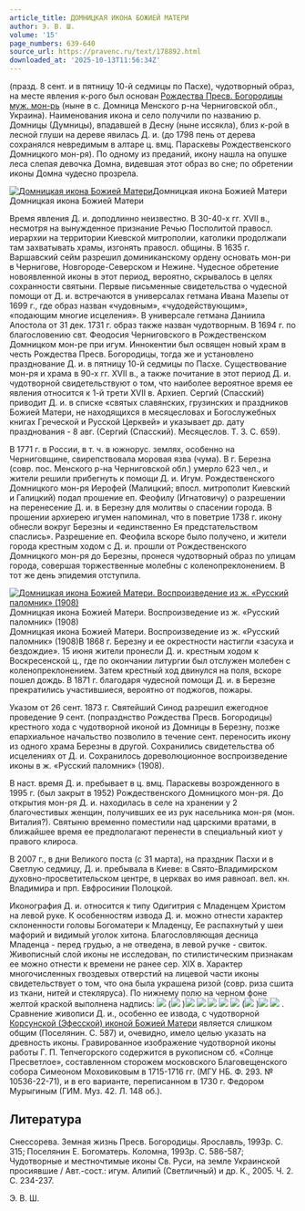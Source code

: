 ```yaml
---
article_title: ДОМНИЦКАЯ ИКОНА БОЖИЕЙ МАТЕРИ
author: Э. В. Ш.
volume: '15'
page_numbers: 639-640
source_url: https://pravenc.ru/text/178892.html
downloaded_at: '2025-10-13T11:56:34Z'
---
```


(празд. 8 сент. и в пятницу 10-й седмицы по Пасхе), чудотворный образ, на месте явления к-рого был основан [Рождества Пресв. Богородицы муж. мон-рь](<https://pravenc.ru/text/Рождества Пресв  Богородицы муж  мон-рь.html>) (ныне в с. Домница Менского р-на Черниговской обл., Украина). Наименования икона и село получили по названию р. Домницы (Думницы), впадавшей в Десну (ныне иссякла), близ к-рой в лесной глуши на дереве явилась Д. и. (до 1798 пень от дерева сохранялся невредимым в алтаре ц. вмц. Параскевы Рождественского Домницкого мон-ря). По одному из преданий, икону нашла на опушке леса слепая девочка Домна, видевшая этот образ во сне; по обретении иконы Домна чудесно прозрела.

[![Домницкая икона Божией Матери](https://pravenc.ru/data/985/483/1234/i200.jpg "Кликните для увеличения картинки")](https://pravenc.ru/data/985/483/1234/i400.jpg)Домницкая икона Божией Матери  
Домницкая икона Божией Матери

Время явления Д. и. доподлинно неизвестно. В 30-40-х гг. XVII в., несмотря на вынужденное признание Речью Посполитой правосл. иерархии на территории Киевской митрополии, католики продолжали там захватывать храмы, изгонять правосл. общины. В 1635 г. Варшавский сейм разрешил доминиканскому ордену основать мон-ри в Чернигове, Новгороде-Северском и Нежине. Чудесное обретение новоявленной иконы в этот период, вероятно, скрывалось в целях сохранности святыни. Первые письменные свидетельства о чудесной помощи от Д. и. встречаются в универсалах гетмана Ивана Мазепы от 1699 г., где образ назван «чудовным», «чудодействующим», «подающим многие исцеления». В универсале гетмана Даниила Апостола от 31 дек. 1731 г. образ также назван чудотворным. В 1694 г. по благословению свт. Феодосия Черниговского в Рождественском Домницком мон-ре при игум. Иннокентии был освящен новый храм в честь Рождества Пресв. Богородицы, тогда же и установлено празднование Д. и. в пятницу 10-й седмицы по Пасхе. Существование мон-ря и храма в 90-х гг. XVII в., а также почитание в этот период Д. и. чудотворной свидетельствуют о том, что наиболее вероятное время ее явления относится к 1-й трети XVII в. Архиеп. Сергий (Спасский) приводит Д. и. в списке «святых славянских, грузинских и праздников Божией Матери, не находящихся в месяцесловах и Богослужебных книгах Греческой и Русской Церквей» и указывает др. дату празднования - 8 авг. (Сергий (Спасский). Месяцеслов. Т. 3. С. 659).

В 1771 г. в России, в т. ч. в южнорус. землях, особенно на Черниговщине, свирепствовала моровая язва (чума). В г. Березна (совр. пос. Менского р-на Черниговской обл.) умерло 623 чел., и жители решили прибегнуть к помощи Д. и. Игум. Рождественского Домницкого мон-ря Иерофей (Малицкий; впосл. митрополит Киевский и Галицкий) подал прошение еп. Феофилу (Игнатовичу) о разрешении на перенесение Д. и. в Березну для молитвы о спасении города. В прошении архиерею игумен напоминал, что в поветрие 1738 г. икону обнесли вокруг Березны и «единственно Ея предстательством спаслись». Разрешение еп. Феофила вскоре было получено, и жители города крестным ходом с Д. и. прошли от Рождественского Домницкого мон-ря до Березны, пронеся чудотворный образ по улицам города, совершая торжественные молебны с коленопреклонением. В тот же день эпидемия отступила.

[![Домницкая икона Божией Матери. Воспроизведение из ж. «Русский паломник» (1908)](https://pravenc.ru/data/699/483/1234/i200.jpg "Кликните для увеличения картинки")](https://pravenc.ru/data/699/483/1234/i400.jpg)Домницкая икона Божией Матери. Воспроизведение из ж. «Русский паломник» (1908)  
Домницкая икона Божией Матери. Воспроизведение из ж. «Русский паломник» (1908)В 1868 г. Березну и ее окрестности настигли «засуха и бездождие». 15 июня жители пронесли Д. и. крестным ходом к Воскресенской ц., где по окончании литургии был отслужен молебен с коленопреклонением. Затем крестный ход двинулся на поля, вскоре пошел дождь. В 1871 г. благодаря чудесной помощи Д. и. в Березне прекратились участившиеся, вероятно от поджогов, пожары.

Указом от 26 сент. 1873 г. Святейший Синод разрешил ежегодное проведение 9 сент. (попразднство Рождества Пресв. Богородицы) крестного хода с чудотворной иконой из Домницы в Березну, позже епархиальное начальство позволило в течение сент. переносить икону из одного храма Березны в другой. Сохранились свидетельства об исцелениях от Д. и. Сохранилось дореволюционное воспроизведение иконы в ж. «Русский паломник» (1908).

В наст. время Д. и. пребывает в ц. вмц. Параскевы возрожденного в 1995 г. (был закрыт в 1952) Рождественского Домницкого мон-ря. До открытия мон-ря Д. и. находилась в селе на хранении у 2 благочестивых женщин, получивших ее из рук насельника мон-ря (мон. Виталия?). Святыню временно поместили над царскими вратами, в ближайшее время ее предполагают перенести в специальный киот у правого клироса.

В 2007 г., в дни Великого поста (с 31 марта), на праздник Пасхи и в Светлую седмицу, Д. и. пребывала в Киеве: в Свято-Владимирском духовно-просветительском центре, в церквах во имя равноап. вел. кн. Владимира и прп. Евфросинии Полоцкой.

Иконография Д. и. относится к типу Одигитрия с Младенцем Христом на левой руке. К особенностям извода Д. и. можно отнести характер склоненности головы Богоматери к Младенцу, Ее распахнутый у шеи мафорий и видимый уголок хитона. Благословляющая десница Младенца - перед грудью, а не отведена, в левой ручке - свиток. Живописный слой иконы не исследован, по стилистическим признакам ее можно отнести к времени не ранее сер. XIX в. Характер многочисленных гвоздевых отверстий на лицевой части иконы свидетельствует о том, что она была украшена ризой (совр. риза сшита из ткани, нитей и стекляруса). По нижнему полю на черном фоне желтой краской выполнена надпись: ![](https://pravenc.ru/char/26526/xc8xe7xee/image.png) (![](https://pravenc.ru/char/26526/.../image.png) )![](<https://pravenc.ru/char/26526/xedxddxe5 /image.png>) ![](<https://pravenc.ru/char/26526/ xd7xf3xe4xeexf2xe2xeexf0xedxeexe9 /image.png>) ![](<https://pravenc.ru/char/26526/ xe8xeaxeexedxfb /image.png>) ![](<https://pravenc.ru/char/26526/ xcfxf0x84xe2xfbxff /image.png>) ![](<https://pravenc.ru/char/26526/ xc1/image.png>) (![](https://pravenc.ru/char/26526/.../image.png) )![](<https://pravenc.ru/char/26526/ /image.png>) ![](<https://pravenc.ru/char/26526/ xc4xeexecxedxe8xf6xeaxeexe9/image.png>) . Сравнение живописи Д. и., особенно ее извода, с чудотворной [Корсунской (Эфесской) иконой Божией Матери](<https://pravenc.ru/text/Корсунской (Эфесской) иконой Божией Матери.html>) является слишком общим (Поселянин. С. 587) и, очевидно, имело целью указать на древность иконы. Гравированное изображение чудотворной иконы работы Г. П. Тепчегорского содержится в рукописном сб. «Солнце Пресветлое», составленном сторожем московского Благовещенского собора Симеоном Моховиковым в 1715-1716 гг. (МГУ НБ. Ф. 293. № 10536-22-71), и в его варианте, переписанном в 1730 г. Федором Мурыгиным (ГИМ. Муз. 42. Л. 148 об.).

## Литература

Снессорева. Земная жизнь Пресв. Богородицы. Ярославль, 1993р. С. 315; Поселянин Е. Богоматерь. Коломна, 1993р. С. 586-587; Чудотворные и местночтимые иконы Cв. Руси, на земле Украинской просиявшие / Авт.-сост.: игум. Алипий (Светличный) и др. К., 2005. Ч. 2. С. 234-237.

Э. В. Ш.
